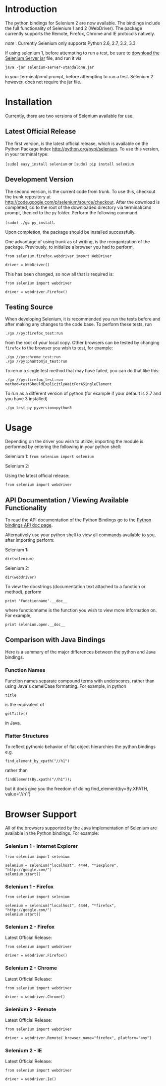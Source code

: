 # Introduction

The python bindings for Selenium 2 are now available. The bindings include the full functionality of Selenium 1 and 2 (WebDriver). The package currently supports the Remote, Firefox, Chrome and IE protocols natively.

_note_ : Currently Selenium only supports Python 2.6, 2.7, 3.2, 3.3


If using selenium 1, before attempting to run a test, be sure to [download the Selenium Server jar](http://code.google.com/p/selenium/downloads/list) file, and run it via
```
java -jar selenium-server-standalone.jar
```
in your terminal/cmd prompt, before attempting to run a test. Selenium 2 however, does not require the jar file.

# Installation

Currently, there are two versions of Selenium available for use.

## Latest Official Release
The first version, is the latest official release, which is available on the Python Package Index http://python.org/pypi/selenium. To use this version, in your terminal type:

`[sudo] easy_install selenium` or `[sudo] pip install selenium`


## Development Version

The second version, is the current code from trunk. To use this, checkout the trunk repository at http://code.google.com/p/selenium/source/checkout.
After the download is completed, cd to the root of the downloaded directory via terminal/cmd prompt, then cd to the `py` folder. Perform the following command:

`(sudo) ./go py_install`.

Upon completion, the package should be installed successfully.

One advantage of using trunk as of writing, is the reorganization of the package. Previously, to initialize a browser you had to perform,

```
from selenium.firefox.webdriver import WebDriver

driver = WebDriver()
```

This has been changed, so now all that is required is:

```
from selenium import webdriver

driver = webdriver.Firefox()

```


## Testing Source

When developing Selenium, it is recommended you run the tests before and after making any changes to the code base. To perform these tests, run
```
./go //py:firefox_test:run
```
from the root of your local copy. Other browsers can be tested by changing `firefox` to the browser you wish to test, for example:
```
./go //py:chrome_test:run
./go //py:phantomjs_test:run
```
To rerun a single test method that may have failed, you can do that like this:
```
./go //py:firefox_test:run method=testShouldExplicitlyWaitForASingleElement
```
To run as a different version of python (for example if your default is 2.7 and you have 3 installed)
```
./go test_py pyversion=python3
```

# Usage

Depending on the driver you wish to utilize, importing the module is performed by entering the following in your python shell:

Selenium 1:
`from selenium import selenium`


Selenium 2:

Using the latest official release:
```
from selenium import webdriver
```

## API Documentation / Viewing Available Functionality

To read the API documentation of the Python Bindings go to the [Python bindings API doc page](http://selenium.googlecode.com/svn/trunk/docs/api/py/index.html).

Alternatively use your python shell to view all commands available to you, after importing perform:

Selenium 1:
```
dir(selenium)
```

Selenium 2:
```
dir(webdriver)
```

To view the docstrings (documentation text attached to a function or method), perform
```
print 'functionname'.__doc__
```

where functionname is the function you wish to view more information on. For example,

```
print selenium.open.__doc__
```

## Comparison with Java Bindings

Here is a summary of the major differences between the python and Java bindings.

### Function Names

Function names separate compound terms with underscores, rather than using Java's camelCase formatting. For example, in python
```
title
```
is the equivalent of
```
getTitle()
```
in Java.

### Flatter Structures

To reflect pythonic behavior of flat object hierarchies the python bindings e.g.
```
find_element_by_xpath("//h1")
```
rather than
```
findElement(By.xpath("//h1"));
```

but it does give you the freedom of doing find\_element(by=By.XPATH, value='//h1')

# Browser Support

All of the browsers supported by the Java implementation of Selenium are available in the Python bindings. For example:

### Selenium 1 - Internet Explorer
```
from selenium import selenium

selenium = selenium("localhost", 4444, "*iexplore", "http://google.com/")
selenium.start()
```

### Selenium 1 - Firefox
```
from selenium import selenium

selenium = selenium("localhost", 4444, "*firefox", "http://google.com/")
selenium.start()
```

### Selenium 2 - Firefox
Latest Official Release:
```
from selenium import webdriver

driver = webdriver.Firefox()
```

### Selenium 2 - Chrome
Latest Official Release:
```
from selenium import webdriver

driver = webdriver.Chrome()
```
### Selenium 2 - Remote
Latest Official Release:
```
from selenium import webdriver

driver = webdriver.Remote( browser_name="firefox", platform="any")
```
### Selenium 2 - IE
Latest Official Release:
```
from selenium import webdriver

driver = webdriver.Ie()
```